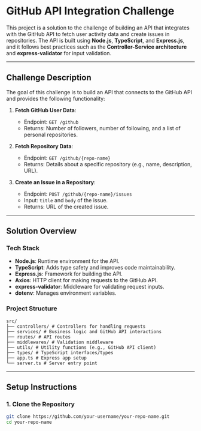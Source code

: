 # GitHub API Integration Challenge

This project is a solution to the challenge of building an API that integrates with the GitHub API to fetch user activity data and create issues in repositories. The API is built using **Node.js**, **TypeScript**, and **Express.js**, and it follows best practices such as the **Controller-Service architecture** and **express-validator** for input validation.

---

## **Challenge Description**

The goal of this challenge is to build an API that connects to the GitHub API and provides the following functionality:

1. **Fetch GitHub User Data**:
   - Endpoint: `GET /github`
   - Returns: Number of followers, number of following, and a list of personal repositories.

2. **Fetch Repository Data**:
   - Endpoint: `GET /github/{repo-name}`
   - Returns: Details about a specific repository (e.g., name, description, URL).

3. **Create an Issue in a Repository**:
   - Endpoint: `POST /github/{repo-name}/issues`
   - Input: `title` and `body` of the issue.
   - Returns: URL of the created issue.

---

## **Solution Overview**

### **Tech Stack**
- **Node.js**: Runtime environment for the API.
- **TypeScript**: Adds type safety and improves code maintainability.
- **Express.js**: Framework for building the API.
- **Axios**: HTTP client for making requests to the GitHub API.
- **express-validator**: Middleware for validating request inputs.
- **dotenv**: Manages environment variables.

### **Project Structure**
```
src/
├── controllers/ # Controllers for handling requests
├── services/ # Business logic and GitHub API interactions
├── routes/ # API routes
├── middlewares/ # Validation middleware
├── utils/ # Utility functions (e.g., GitHub API client)
├── types/ # TypeScript interfaces/types
├── app.ts # Express app setup
└── server.ts # Server entry point
```

---

## **Setup Instructions**

### **1. Clone the Repository**
```bash
git clone https://github.com/your-username/your-repo-name.git
cd your-repo-name